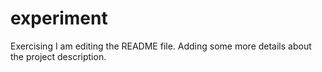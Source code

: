 # experiment
Exercising 
I am editing the README file. Adding some more details about the project description.


